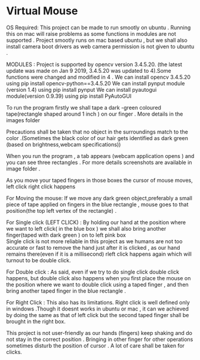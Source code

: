 # Virtual Mouse
OS Required: This project can be made to run smootly on ubuntu  . Running this on mac  will raise problems as some functions in modules are not supported . Project smootly runs on mac based ubuntu , but we shall also install camera  boot drivers as web camera permission is not given to ubuntu .

MODULES :
  Project is supported by opencv version 3.4.5.20. (the latest update was made on Jan 9 2019, 3.4.5.20 was updated to 4).Some functions were changed and modified in 4 . 
  We can install opencv 3.4.5.20 using                          pip install opencv-python==3.4.5.20
  We can install pynput module (version 1.4) using              pip install pynput
  We can install pyautogui module(version 0.9.39)  using        pip install PyAutoGUI

To run the program firstly we shall  tape a dark -green coloured tape(rectangle shaped around 1 inch ) on our finger .
More details in the images folder

Precautions shall be taken that no object in the surroundings match to the color .(Sometimes the black color of our hair gets identified as dark green (based on brightness,webcam specifications))

When you run the program , a tab appears (webcam application opens ) and you can see three rectangles . For more details screenshots are available in image folder . 

As you move your taped fingers in those boxes the cursor of mouse moves, left click right click happens 

For Moving the mouse:
	If we move any dark green object,preferably a small piece of tape applied on fingers in the blue rectangle , mouse goes to that position(the top left vertex of the rectangle) . 

For Single click (LEFT CLICK) :
	By holding our hand at the position where we want to left click( in the blue box ) we shall also bring another finger(taped with dark green ) on to left  pink box  
	Single click is not more reliable in this project as we humans are not too accurate or fast to remove the hand just after it is clicked , as our hand remains there(even if it is a millisecond) rleft click happens again which will turnout to be double click.

For Double click :
	As said, even if we try to do single click double click happens, but double click also happens when you first place the mouse on the  position where we want to double click  using a taped finger , and then bring another taped finger in the blue rectangle .

For Right Click :
	This also has its limitations. Right click is well defined only in windows .Though it doesnt works in ubuntu or mac , it can we achieved by doing the same  as that of left click but the second taped finger shall be brought in the right box.  
  
  This project is not user-friendly as our hands (fingers) keep shaking and do not stay in the correct position . Bringing in other finger for other operations sometimes disturb the position of cursor . A lot of care shall be taken for clicks.
